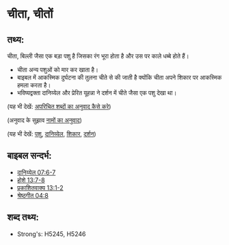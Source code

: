 # चीता, चीतों #

## तथ्य: ##

चीता, बिल्ली जैसा एक बड़ा पशु है जिसका रंग भूरा होता है और उस पर काले धब्बे होते हैं।

* चीता अन्य पशुओं को मार कर खाता है।
* बाइबल में आकस्मिक दुर्घटना की तुलना चीते से की जाती है क्योंकि चीता अपने शिकार पर आकस्मिक हमला करता है।
* भविष्यद्वक्ता दानिय्येल और प्रेरित यूहन्ना ने दर्शन में चीते जैसा एक पशु देखा था।

(यह भी देखें: [अपरिचित शब्दों का अनुवाद कैसे करे](rc://en/ta/man/translate/translate-unknown))

(अनुवाद के सुझाव [नामों का अनुवाद](rc://en/ta/man/translate/translate-names))

(यह भी देखें: [पशु](../other/beast.md), [दानिय्येल](../names/daniel.md), [शिकार](../other/prey.md), [दर्शन](../other/vision.md))

## बाइबल सन्दर्भ: ##

* [दानिय्येल 07:6-7](rc://en/tn/help/dan/07/06)
* [होशे 13:7-8](rc://en/tn/help/hos/13/07)
* [प्रकाशितवाक्य 13:1-2](rc://en/tn/help/rev/13/01)
* [श्रेष्ठगीत 04:8](rc://en/tn/help/sng/04/08)

## शब्द तथ्य: ##

* Strong's: H5245, H5246
